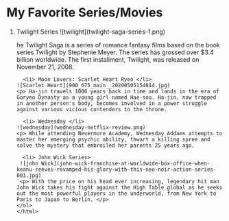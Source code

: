 <html>
  <head>
    <h1> My Favorite Series/Movies </h1>
  </head>

  <body>
    <ol>
      <li> Twilight Series
    ![twilight](twilight-saga-series-1.png)
    <p> he Twilight Saga is a series of romance fantasy films based on the book series Twilight by Stephenie Meyer. The series has grossed over $3.4 billion worldwide. The first installment, Twilight, was released on November 21, 2008. </p>

      <li> Moon Lovers: Scarlet Heart Ryeo </li>
    ![Scarlet Heart](900_675_main__20200505154814.jpg)
    <p> Ha-jin travels 1000 years back in time and lands in the era of Goryeo Dynasty as a young girl named Hae-soo. Ha-jin, now trapped in another person's body, becomes involved in a power struggle against various vicious contenders to the throne.

      <li> Wednesday </li>
    ![wednesday](wednesday-netflix-review.png)
    <p> While attending Nevermore Academy, Wednesday Addams attempts to master her emerging psychic ability, thwart a killing spree and solve the mystery that embroiled her parents 25 years ago.

      <li> John Wick Series>
     ![john Wick](john-wick-franchise-at-worldwide-box-office-when-keanu-reeves-revamped-his-glory-with-this-neo-noir-action-series-001.jpg)
     <p> With the price on his head ever increasing, legendary hit man John Wick takes his fight against the High Table global as he seeks out the most powerful players in the underworld, from New York to Paris to Japan to Berlin. </p>
    </ol>
    </html>
